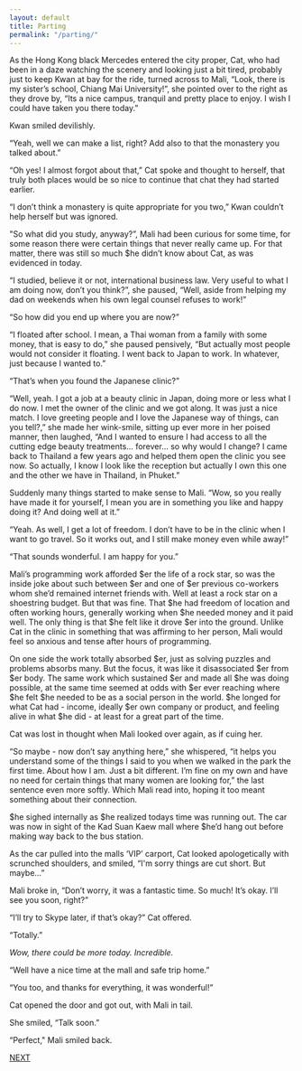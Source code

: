 ```yaml
---
layout: default
title: Parting
permalink: "/parting/"
---
```

<!-- wp:paragraph -->

As the Hong Kong black Mercedes entered the city proper, Cat, who had been in a daze watching the scenery and looking just a bit tired, probably just to keep Kwan at bay for the ride, turned across to Mali, “Look, there is my sister’s school, Chiang Mai University!”, she pointed over to the right as they drove by, “Its a nice campus, tranquil and pretty place to enjoy. I wish I could have taken you there today.”

<!-- /wp:paragraph -->

<!-- wp:paragraph -->

Kwan smiled devilishly.

<!-- /wp:paragraph -->

<!-- wp:paragraph -->

“Yeah, well we can make a list, right? Add also to that the monastery you talked about.”

<!-- /wp:paragraph -->

<!-- wp:paragraph -->

“Oh yes! I almost forgot about that,” Cat spoke and thought to herself, that truly both places would be so nice to continue that chat they had started earlier.&nbsp;

<!-- /wp:paragraph -->

<!-- wp:paragraph -->

“I don’t think a monastery is quite appropriate for you two,” Kwan couldn’t help herself but was ignored.

<!-- /wp:paragraph -->

<!-- wp:paragraph -->

"So what did you study, anyway?”, Mali had been curious for some time, for some reason there were certain things that never really came up. For that matter, there was still so much $he didn’t know about Cat, as was evidenced in today.

<!-- /wp:paragraph -->

<!-- wp:paragraph -->

“I studied, believe it or not, international business law. Very useful to what I am doing now, don’t you think?”, she paused, “Well, aside from helping my dad on weekends when his own legal counsel refuses to work!”

<!-- /wp:paragraph -->

<!-- wp:paragraph -->

“So how did you end up where you are now?”

<!-- /wp:paragraph -->

<!-- wp:paragraph -->

“I floated after school. I mean, a Thai woman from a family with some money, that is easy to do,” she paused pensively, “But actually most people would not consider it floating. I went back to Japan to work. In whatever, just because I wanted to.”

<!-- /wp:paragraph -->

<!-- wp:paragraph -->

“That’s when you found the Japanese clinic?”

<!-- /wp:paragraph -->

<!-- wp:paragraph -->

“Well, yeah. I got a job at a beauty clinic in Japan, doing more or less what I do now. I met the owner of the clinic and we got along. It was just a nice match. I love greeting people and I love the Japanese way of things, can you tell?,” she made her wink-smile, sitting up ever more in her poised manner, then laughed, “And I wanted to ensure I had access to all the cutting edge beauty treatments… forever… so why would I change? I came back to Thailand a few years ago and helped them open the clinic you see now. So actually, I know I look like the reception but actually I own this one and the other we have in Thailand, in Phuket.”

<!-- /wp:paragraph -->

<!-- wp:paragraph -->

Suddenly many things started to make sense to Mali. “Wow, so you really have made it for yourself, I mean you are in something you like and happy doing it? And doing well at it.”

<!-- /wp:paragraph -->

<!-- wp:paragraph -->

“Yeah. As well, I get a lot of freedom. I don’t have to be in the clinic when I want to go travel. So it works out, and I still make money even while away!”

<!-- /wp:paragraph -->

<!-- wp:paragraph -->

“That sounds wonderful. I am happy for you.”&nbsp;

<!-- /wp:paragraph -->

<!-- wp:paragraph -->

Mali’s programming work afforded $er the life of a rock star, so was the inside joke about such between $er and one of $er previous co-workers whom she’d remained internet friends with. Well at least a rock star on a shoestring budget. But that was fine. That $he had freedom of location and often working hours, generally working when $he needed money and it paid well. The only thing is that $he felt like it drove $er into the ground. Unlike Cat in the clinic in something that was affirming to her person, Mali would feel so anxious and tense after hours of programming.&nbsp;

<!-- /wp:paragraph -->

<!-- wp:paragraph -->

On one side the work totally absorbed $er, just as solving puzzles and problems absorbs many. But the focus, it was like it disassociated $er from $er body. The same work which sustained $er and made all $he was doing possible, at the same time seemed at odds with $er ever reaching where $he felt $he needed to be as a social person in the world. $he longed for what Cat had - income, ideally $er own company or product, and feeling alive in what $he did - at least for a great part of the time.

<!-- /wp:paragraph -->

<!-- wp:paragraph -->

Cat was lost in thought when Mali looked over again, as if cuing her.&nbsp;

<!-- /wp:paragraph -->

<!-- wp:paragraph -->

“So maybe - now don’t say anything here,” she whispered, “it helps you understand some of the things I said to you when we walked in the park the first time. About how I am. Just a bit different. I’m fine on my own and have no need for certain things that many women are looking for,” the last sentence even more softly. Which Mali read into, hoping it too meant something about their connection.

<!-- /wp:paragraph -->

<!-- wp:paragraph -->

$he sighed internally as $he realized todays time was running out. The car was now in sight of the Kad Suan Kaew mall where $he’d hang out before making way back to the bus station.&nbsp;

<!-- /wp:paragraph -->

<!-- wp:paragraph -->

As the car pulled into the malls ‘VIP’ carport, Cat looked apologetically with scrunched shoulders, and smiled, “I'm sorry things are cut short. But maybe…”

<!-- /wp:paragraph -->

<!-- wp:paragraph -->

Mali broke in, “Don’t worry, it was a fantastic time. So much! It’s okay. I’ll see you soon, right?”

<!-- /wp:paragraph -->

<!-- wp:paragraph -->

“I’ll try to Skype later, if that’s okay?” Cat offered.

<!-- /wp:paragraph -->

<!-- wp:paragraph -->

“Totally.”&nbsp;

<!-- /wp:paragraph -->

<!-- wp:paragraph -->

_Wow, there could be more today. Incredible._

<!-- /wp:paragraph -->

<!-- wp:paragraph -->

“Well have a nice time at the mall and safe trip home.”

<!-- /wp:paragraph -->

<!-- wp:paragraph -->

“You too, and thanks for everything, it was wonderful!”

<!-- /wp:paragraph -->

<!-- wp:paragraph -->

Cat opened the door and got out, with Mali in tail.

<!-- /wp:paragraph -->

<!-- wp:paragraph -->

She smiled, “Talk soon.”

<!-- /wp:paragraph -->

<!-- wp:paragraph -->

“Perfect," Mali smiled back.

<!-- /wp:paragraph -->

<!-- wp:paragraph -->

[NEXT](https://ffs.alexikaruna.com/kad-suan-kaew/)

<!-- /wp:paragraph -->

